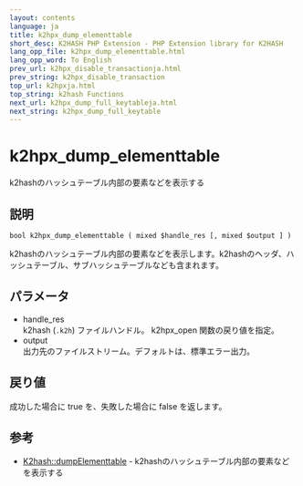 ```yaml
---
layout: contents
language: ja
title: k2hpx_dump_elementtable
short_desc: K2HASH PHP Extension - PHP Extension library for K2HASH
lang_opp_file: k2hpx_dump_elementtable.html
lang_opp_word: To English
prev_url: k2hpx_disable_transactionja.html
prev_string: k2hpx_disable_transaction
top_url: k2hpxja.html
top_string: k2hash Functions
next_url: k2hpx_dump_full_keytableja.html
next_string: k2hpx_dump_full_keytable
---
```


# k2hpx_dump_elementtable
k2hashのハッシュテーブル内部の要素などを表示する

## 説明
```
bool k2hpx_dump_elementtable ( mixed $handle_res [, mixed $output ] )
```
k2hashのハッシュテーブル内部の要素などを表示します。k2hashのヘッダ、ハッシュテーブル、サブハッシュテーブルなども含まれます。 

## パラメータ
- handle_res  
k2hash (`.k2h`) ファイルハンドル。 k2hpx_open 関数の戻り値を指定。
- output  
出力先のファイルストリーム。デフォルトは、標準エラー出力。

## 戻り値
成功した場合に true を、失敗した場合に false を返します。 

## 参考
- [K2hash::dumpElementtable](k2h_dumpelementtableja.html) - k2hashのハッシュテーブル内部の要素などを表示する
